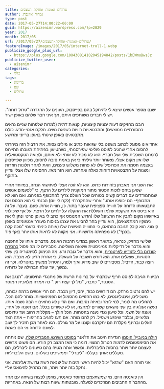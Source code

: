 ```yaml
---
title: טרולים ואמנות אחזקת העצבים
author: נמרוד איזנברג
type: post
date: 2017-05-27T14:00:22+00:00
guid: https://aizenimr.wordpress.com/?p=2029
year: 2017
month: 2017/05
url: /2017/05/27/טרולים-ואמנות-אחזקת-העצבים/
featureImage: /images/2017/05/internet-troll-1.webp
publicize_google_plus_url:
  - https://plus.google.com/108430814102045194842/posts/1bEWmuBwsJz
publicize_twitter_user:
  - aizenimr
categories:
  - כללי
tags:
  - בריונות
  - זעם
  - טרולים

---
```

<span lang="he-IL">ישנם מספר</span> <span lang="he-IL">אנשים שיצא לי להיתקל בהם בפייסבוק</span><span lang="en-US">, </span><span lang="he-IL">העונים על ההגדרה </span><span lang="en-US">"</span><span lang="he-IL">טרול דוחה</span><span lang="en-US">". </span><span lang="he-IL">יש לי חברים משותפים איתם</span><span lang="en-US">, </span><span lang="he-IL">אך איני חבר שלהם באופן ישיר</span><span lang="he-IL">.</span>

<span lang="he-IL">רובם מחזיקים דעות ימניות קיצוניות</span><span lang="en-US">, </span><span lang="he-IL">קנאות דתית </span><span lang="en-US">(</span><span lang="he-IL">למרות שלפחות שניים נראים כמסורתיים ממוצעים</span><span lang="en-US">) </span><span lang="he-IL">והתבטאויות רוויות בשנאת נשים</span><span lang="he-IL">. חלקם אנטי-מדע. כולם מתבטאים באופן שיטתי באופן בריוני ומרושע.<br /> </span>

<span lang="he-IL">אחד אינו מסוגל לכתוב משפט בלי שגיאות כתיב או מילים גסות</span><span lang="en-US">. </span><span lang="he-IL">את הדביל הזה מיהרתי לחסום אחרי שהגיב לפוסט פוליטי שפירסמתי</span><span lang="en-US">, </span><span lang="he-IL">כשהטיעון בפתיחת תגובתו התייחס לרמתם השכלית שלי ושל חבריי</span><span lang="en-US">. </span><span lang="he-IL">הוא לא מכיר לא אותי ולא אותם</span><span lang="en-US">, </span><span lang="he-IL">ולצואה הטקסטואלית שלו אין מקום אצלי</span><span lang="en-US">. </span><span lang="he-IL">מאוחר יותר גיליתי כי אין באמת סיבה לחסום</span><span lang="en-US">, </span><span lang="he-IL">מכיוון שפייסבוק בעצמה חסמה את הפרופיל שלו לא פחות משלוש פעמים</span><span lang="en-US">, </span><span lang="he-IL">וזאת לאחר תלונות חוזרות ונשנות על התבטאויות דוחות כאלה ואחרות</span><span lang="en-US">. </span><span lang="he-IL">הוא חזר מאז</span><span lang="en-US">. </span><span lang="he-IL">החסימה שלו אצלי עדיין בתוקף.</span>

<span lang="he-IL">את השני אני מאבחן בזהירות כדוש.&nbsp;</span><span lang="he-IL">הוא לא זוכה אצלי לאיזושהי הנחה</span><span lang="en-US">, </span><span lang="he-IL">במיוחד אחרי שטען ביחס לזכות הפטור מתור המוקנית לילדים על הרצף, כי </span><span lang="en-US">"</span><span lang="he-IL"><span lang="he-IL">לפעמים אנשים שמתמודדים עם דברים קשים בטוחים שכל העולם צריך להתכופף בפניהם</span></span><span lang="en-US"><span lang="he-IL">. </span></span><span lang="he-IL"><span lang="he-IL">ואם הוא לא מתכופף</span></span><span lang="en-US"><span lang="he-IL">- </span></span><span lang="he-IL"><span lang="he-IL">הם יכופפו אותו</span></span><span lang="en-US"><span lang="he-IL">.</span><span lang="he-IL">" </span></span><span lang="he-IL">אחרי שהתקררתי </span><span lang="en-US"><span lang="he-IL">(</span></span><span lang="he-IL">לקח לי יום</span><span lang="en-US"><span lang="he-IL">) </span></span><span lang="he-IL">הבנתי כי הוא מבסס את התבטאותו הדוחה על חווייה ספציפית שעבר בתור</span><span lang="en-US"><span lang="he-IL">. </span></span><span lang="he-IL">כן</span><span lang="en-US"><span lang="he-IL">, </span></span><span lang="he-IL">חווייה אחת</span><span lang="en-US"><span lang="he-IL">. </span></span><span lang="he-IL">פעם</span><span lang="en-US"><span lang="he-IL">. </span></span><span lang="he-IL">בעבר</span><span lang="en-US"><span lang="he-IL">.</span> </span><span lang="he-IL">על זה הוא ביסס את השקפת עולמו השוללת את ההקלה על ילדים על הרצף</span><span lang="en-US"><span lang="he-IL">. </span></span><span lang="he-IL">על אף שיכולתי באיזשהו מקום להבין את הרציונל שלו </span><span lang="en-US"><span lang="he-IL">(</span></span><span lang="he-IL">הדוש המנומס אף כתב לי באופן פרטי ונתן לי את נימוקיו המתנשאים</span><span lang="en-US"><span lang="he-IL">), </span></span><span lang="he-IL">הוא עדיין בחר להביע את עצמו בניסוח מעורר אנטגוניזם באופן קיצוני</span><span lang="en-US"><span lang="he-IL">. </span></span><span lang="he-IL">הוא קיבל תגובה בהתאם, כי החווייה האישית שלו (אותה כיניתי בזעמי "מכה קלה בכנף") לא מפחיתה מדושיותו</span><span lang="en-US"><span lang="he-IL">. </span></span><span lang="he-IL">אני מקווה לא לראות אותו יותר באף פיד</span><span lang="he-IL"><span lang="he-IL">.</span></span>

<span lang="he-IL">שלישי מחזיק</span><span lang="en-US">, </span><span lang="he-IL">כנראה</span><span lang="en-US">, </span><span lang="he-IL">בתואר ראשון במדעי תרבות האונס</span><span lang="en-US">. </span><span lang="he-IL">מדברים איתו על החפצה והוא מדבר על רדיקליות פמיניסטית שיצאה משליטה</span><span lang="en-US">. </span><span lang="he-IL">מסבירים לו מה פסול <a href="https://broadly.vice.com/en_us/article/author-study-stealthing-nonconsensual-condom-removal">בהסרת קונדום בלי להודיע לפרטנרית</a></span><span lang="en-US">, </span><span lang="he-IL">והוא מדבר על גנבת זרע</span><span lang="en-US">. </span><span lang="he-IL">מה הנימוק לסימטריה בין שתי הסוגיות</span><span lang="en-US">, </span><span lang="he-IL">שואלים אותו</span><span lang="en-US">. </span><span lang="he-IL">הוא דורש תשובה על השאלה</span><span lang="en-US">, </span><span lang="he-IL">כי אחרת הדיון לא מכבד</span><span lang="en-US">. </span><span lang="he-IL">הוא רוצה כבוד</span><span lang="en-US">, </span><span lang="he-IL">הדביל</span><span lang="en-US">. </span><span lang="he-IL">מסבירים לו שוב מדוע ואיך ולמה</span><span lang="en-US">, </span><span lang="he-IL">והטרול ממשיך בהטרלה</span><span lang="en-US">. </span><span lang="he-IL">וכך זה נמשך</span><span lang="en-US">, </span><span lang="he-IL">עד עולה הבחילה על גדותיה</span><span lang="he-IL">.</span>

<span lang="he-IL">רביעית הגיבה לפוסט חריף שכתבתי על בריונות הרשת של מתנגדי החיסונים</span><span lang="en-US">. "</span><span lang="he-IL">תנגב את הסנטר</span><span lang="en-US">," </span><span lang="he-IL">כתבה</span><span lang="en-US">, "</span><span lang="he-IL">נזל לך קצת רוק</span><span lang="en-US">." </span><span lang="he-IL">כה אמרה מלאכית המוסר</span><span lang="he-IL">.</span>

<span lang="he-IL">יש להם נרטיב מרתק</span><span lang="en-US">. </span><span lang="he-IL">הם דורשים כבוד</span><span lang="en-US">, </span><span lang="he-IL">יחס</span><span lang="en-US">, </span><span lang="he-IL">דיון מכבד</span><span lang="en-US">. </span><span lang="he-IL">הם הרי אנשים ברמה גבוהה</span><span lang="en-US">, </span><span lang="he-IL">משכילים</span><span lang="en-US">, </span><span lang="he-IL">אינטליגנטים</span><span lang="en-US">, </span><span lang="he-IL">לא כמו ההזויים מהסמול או הפמינאציות</span><span lang="en-US">. </span><span lang="he-IL">מותר להם הכל</span><span lang="en-US">. </span><span lang="he-IL">להחליט מה לומר</span><span lang="en-US">, </span><span lang="he-IL">למי לומר ובאיזה נסיבות</span><span lang="en-US">. </span><span lang="he-IL">ואם הדיון לא מתאים – הבה נשנה אותו</span><span lang="en-US">. </span><span lang="he-IL">נעשה אנלוגיה בין שני נושאים קשורים למחצה</span><span lang="en-US">, </span><span lang="he-IL">או לא קשורים בכלל</span><span lang="en-US">. </span><span lang="he-IL">אם תענה על אחד</span><span lang="en-US">, </span><span lang="he-IL">אענה על השני</span><span lang="en-US">. </span><span lang="he-IL">וכל טיעון נגדי נענה בהטחות</span><span lang="en-US">. </span><span lang="he-IL">הכל הולך – מקללות רחוב ועד גידופים מליציים</span><span lang="en-US">, </span><span lang="he-IL">ובלבד שיפגע וישפיל</span><span lang="en-US">. </span><span lang="he-IL">רק להם מותר</span><span lang="en-US">. </span><span lang="he-IL">אם תעז להגיב בחריפות – אתה הצד האלים ובהינף מקלדת הם יתקרבנו וקוננו על מר גורלם</span><span lang="en-US">. </span><span lang="he-IL">רגע לאחר מכן תזכיר לך שוב לשונם הדוחה מי הם באמת</span><span lang="he-IL">.</span>

[<span lang="he-IL">הילה בניוביץ</span><span lang="en-US">' הופמן</span>][1] <span lang="he-IL">הגדירה היטב את הז</span><span lang="en-US">'</span><span lang="he-IL">אנר <a href="https://vandersister.wordpress.com/2015/09/04/%D7%94%D7%A9%D7%A8%D7%92%D7%90-%D7%A7%D7%95%D7%95%D7%99%D7%9D-%D7%9C%D7%93%D7%9E%D7%95%D7%AA%D7%95/">בפוסט השרגא המבריק שלה</a></span><span lang="en-US">, </span><span lang="he-IL">שם ניתחה את הסימפטומים לדמות הטרול המצוי</span><span lang="en-US">. </span><span lang="he-IL">דומה כי מאז המצב רק הורע</span><span lang="en-US">. </span><span lang="he-IL">הם פשוט מרשים לעצמם יותר ויותר בחסות הליברליות</span><span lang="en-US">. </span><span lang="he-IL">וכאשר אתה מטיח בהם טיעונים ליברלים</span><span lang="en-US">, </span><span lang="he-IL">הם מקללים אותך בקללה </span><span lang="en-US">"</span><span lang="he-IL">ליברלי</span><span lang="en-US">" </span><span lang="he-IL">וממשיכים בשלהם</span><span lang="en-US">. </span><span lang="he-IL">בשם הליברליות</span><span lang="he-IL">.</span>

<span lang="he-IL">אני תוהה האם </span><span lang="en-US">"</span><span lang="he-IL">שרגא</span><span lang="en-US">" </span><span lang="he-IL">יכול להיות ראשי תיבות של <em><strong>ש</strong></em>נאת <strong><em>ר</em></strong>שת <em><strong>ג</strong></em>דושת <strong><em>א</em></strong>לימות</span><span lang="en-US">. </span><span lang="he-IL">אני נתקל בזה יותר ויותר</span><span lang="en-US">, </span><span lang="he-IL">וזה מתחיל להימאס עליי</span><span lang="he-IL">.</span>

<span lang="he-IL">אין פואנטה היום</span><span lang="en-US">. </span><span lang="he-IL">מי שמשתעמם מחוסר פואנטה, מוזמן לפצוח בשיחה עם אחד מהחבר</span><span lang="en-US">'</span><span lang="he-IL">ה החביבים המוזכרים למעלה</span><span lang="en-US">. </span><span lang="he-IL">מובטחות שעות רבות של הנאה</span><span lang="en-US">. </span><span lang="he-IL">באחריות</span><span lang="en-US">.</span>

&nbsp;

 [1]: https://vandersister.wordpress.com